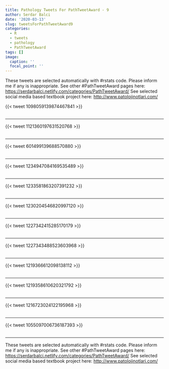 ```yaml
---
title: Pathology Tweets For PathTweetAward - 9
author: Serdar Balci
date: '2020-03-13'
slug: tweetsForPathTweetAward9
categories:
  - R
  - tweets
  - pathology
  - PathTweetAward
tags: []
image:
  caption: ''
  focal_point: ''
---
```



These tweets are selected automatically with #rstats code. Please inform me if any is inappropriate.
See other #PathTweetAward pages here: https://serdarbalci.netlify.com/categories/PathTweetAward/ 
See selected social media based textbook project here: http://www.patolojinotlari.com/

{{< tweet 1098059139874467841 >}}
<br>
<br>
<hr>
{{< tweet 1121360197631520768 >}}
<br>
<br>
<hr>
{{< tweet 601499139688570880 >}}
<br>
<br>
<hr>
{{< tweet 1234947084169535489 >}}
<br>
<br>
<hr>
{{< tweet 1233581863207391232 >}}
<br>
<br>
<hr>
{{< tweet 1230204546820997120 >}}
<br>
<br>
<hr>
{{< tweet 1227342415285170179 >}}
<br>
<br>
<hr>
{{< tweet 1227343488523603968 >}}
<br>
<br>
<hr>
{{< tweet 1219366612098138112 >}}
<br>
<br>
<hr>
{{< tweet 1219358610620321792 >}}
<br>
<br>
<hr>
{{< tweet 1216723024122195968 >}}
<br>
<br>
<hr>
{{< tweet 1055097006736187393 >}}
<br>
<br>
<hr>


These tweets are selected automatically with #rstats code. Please inform me if any is inappropriate.
See other #PathTweetAward pages here: https://serdarbalci.netlify.com/categories/PathTweetAward/ 
See selected social media based textbook project here: http://www.patolojinotlari.com/
